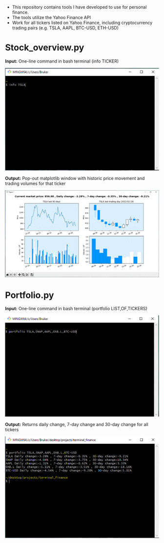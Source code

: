 - This repository contains tools I have developed to use for personal finance.
- The tools utilize the Yahoo Finance API
- Work for all tickers listed on Yahoo Finance, including cryptocurrency trading pairs (e.g. TSLA, AAPL, BTC-USD, ETH-USD) 


# Stock_overview.py

**Input:** One-line command in bash terminal (info TICKER)

![](images/input_stock_overview.GIF)

**Output:** Pop-out matplotlib window with historic price movement and trading volumes for that ticker

![](images/output_stock_overview.GIF)




# Portfolio.py

**Input:** One-line command in bash terminal  (portfolio LIST,OF,TICKERS)

![](images/input_portfolio.GIF)

**Output:** Returns daily change, 7-day change and 30-day change for all tickers

![](images/output_portfolio.GIF)
